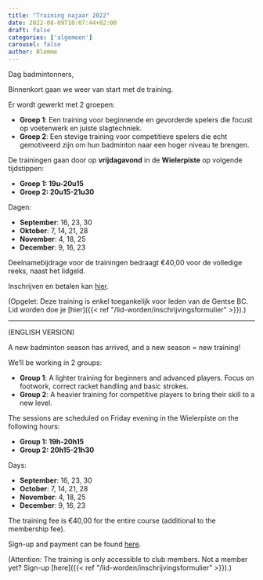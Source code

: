 ```yaml
---
title: "Training najaar 2022"
date: 2022-08-09T10:07:44+02:00
draft: false
categories: ['algemeen']
carousel: false
author: Blomme
---
```

Dag badmintonners,

Binnenkort gaan we weer van start met de training.

Er wordt gewerkt met 2 groepen:
* __Groep 1__: Een training voor beginnende en gevorderde spelers die focust op voetenwerk en juiste slagtechniek.
* __Groep 2__: Een stevige training voor competitieve spelers die echt gemotiveerd zijn om hun badminton naar een hoger niveau te brengen.

De trainingen gaan door op __vrijdagavond__ in de __Wielerpiste__ op volgende tijdstippen:
* __Groep 1: 19u-20u15__
* __Groep 2: 20u15-21u30__

Dagen:
* __September__: 16, 23, 30
* __Oktober__: 7, 14, 21, 28
* __November__: 4, 18, 25
* __December__: 9, 16, 23

Deelnamebijdrage voor de trainingen bedraagt €40,00 voor de volledige reeks, naast het lidgeld.

Inschrijven en betalen kan [hier](https://app.clubcollect.com/forms/nl-BE/gentse-bc/training-najaar-2022).

(Opgelet: Deze training is enkel toegankelijk voor leden van de Gentse BC. Lid worden doe je [hier]({{< ref "/lid-worden/inschrijvingsformulier" >}}).) 

<hr>
(ENGLISH VERSION)

A new badminton season has arrived, and a new season = new training!

We’ll be working in 2 groups:
* __Group 1__: A lighter training for beginners and advanced players. Focus on footwork, correct racket handling and basic strokes.
* __Group 2__: A heavier training for competitive players to bring their skill to a new level.

The sessions are scheduled on Friday evening in the Wielerpiste on the following hours:
* __Group 1: 19h-20h15__
* __Group 2: 20h15-21h30__

Days:
* __September__: 16, 23, 30
* __October__: 7, 14, 21, 28
* __November__: 4, 18, 25
* __December__: 9, 16, 23

The training fee is €40,00 for the entire course (additional to the membership fee).

Sign-up and payment can be found [here](https://app.clubcollect.com/forms/nl-BE/gentse-bc/training-najaar-2022).

(Attention: The training is only accessible to club members. Not a member yet? Sign-up [here]({{< ref "/lid-worden/inschrijvingsformulier" >}}).) 